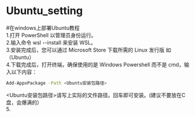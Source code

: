 # Ubuntu_setting

#在windows上部署Ubuntu教程  
1.打开 PowerShell 以管理员身份运行。  
2.输入命令 wsl --install 来安装 WSL。  
3.安装完成后，您可以通过 Microsoft Store 下载所需的 Linux 发行版  如（Ubuntu）  
4.下载完成后，打开终端，确保使用的是 Windows Powershell 而不是 cmd，输入以下内容：  
```bash
Add-AppxPackage -Path <Ubuntu安装包路径> 
```  
   <Ubuntu安装包路径>请写上实际的文件路径。回车即可安装。(建议不要放在C盘，会爆满的）  
5.   

